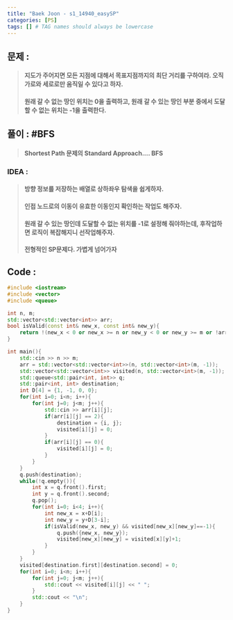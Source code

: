 ```yaml
---
title: "Baek Joon - s1_14940_easySP"
categories: [PS]
tags: [] # TAG names should always be lowercase
---
```

## 문제 : 
> #### 지도가 주어지면 모든 지점에 대해서 목표지점까지의 최단 거리를 구하여라. 오직 가로와 세로로만 움직일 수 있다고 하자.
> #### 원래 갈 수 없는 땅인 위치는 0을 출력하고, 원래 갈 수 있는 땅인 부분 중에서 도달할 수 없는 위치는 -1을 출력한다.

## 풀이 : #BFS
> #### Shortest Path 문제의 Standard Approach.... BFS

### IDEA :
> #### 방향 정보를 저장하는 배열로 상하좌우 탐색을 쉽게하자.
> #### 인접 노드로의 이동이 유효한 이동인지 확인하는 작업도 해주자.
> #### 원래 갈 수 있는 땅인데 도달할 수 없는 위치를 -1로 설정해 줘야하는데, 후작업하면 로직이 복잡해지니 선작업해주자.
> #### 전형적인 SP문제다. 가볍게 넘어가자

## Code :
```cpp
#include <iostream>
#include <vector>
#include <queue>

int n, m;
std::vector<std::vector<int>> arr;
bool isValid(const int& new_x, const int& new_y){
    return !(new_x < 0 or new_x >= n or new_y < 0 or new_y >= m or !arr[new_x][new_y]);
}

int main(){
    std::cin >> n >> m;
    arr = std::vector<std::vector<int>>(n, std::vector<int>(m, -1));
    std::vector<std::vector<int>> visited(n, std::vector<int>(m, -1));
    std::queue<std::pair<int, int>> q;
    std::pair<int, int> destination;
    int D[4] = {1, -1, 0, 0};
    for(int i=0; i<n; i++){
        for(int j=0; j<m; j++){
            std::cin >> arr[i][j];
            if(arr[i][j] == 2){
                destination = {i, j};
                visited[i][j] = 0;
            }
            if(arr[i][j] == 0){
                visited[i][j] = 0;
            }
        }
    }
    q.push(destination);
    while(!q.empty()){
        int x = q.front().first;
        int y = q.front().second;
        q.pop();
        for(int i=0; i<4; i++){
            int new_x = x+D[i];
            int new_y = y+D[3-i];
            if(isValid(new_x, new_y) && visited[new_x][new_y]==-1){
                q.push({new_x, new_y});
                visited[new_x][new_y] = visited[x][y]+1;
            }
        }
    }
    visited[destination.first][destination.second] = 0;
    for(int i=0; i<n; i++){
        for(int j=0; j<m; j++){
            std::cout << visited[i][j] << " ";
        }
        std::cout << "\n";
    }
}
```
